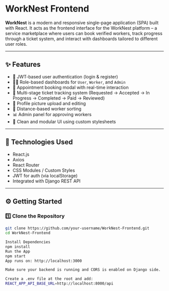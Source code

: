 # WorkNest Frontend

**WorkNest** is a modern and responsive single-page application (SPA) built with React. It acts as the frontend interface for the WorkNest platform – a service marketplace where users can book verified workers, track progress through a ticket system, and interact with dashboards tailored to different user roles.

---

## ✨ Features

- 🔐 JWT-based user authentication (login & register)
- 🧑‍💼 Role-based dashboards for `User`, `Worker`, and `Admin`
- 📅 Appointment booking modal with real-time interaction
- 🧾 Multi-stage ticket tracking system (Requested → Accepted → In Progress → Completed → Paid → Reviewed)
- 📂 Profile picture upload and editing
- 📍 Distance-based worker sorting
- 📊 Admin panel for approving workers
- 🎨 Clean and modular UI using custom stylesheets

---
## 🔧 Technologies Used

- React.js
- Axios
- React Router
- CSS Modules / Custom Styles
- JWT for auth (via localStorage)
- Integrated with Django REST API

---

## ⚙️ Getting Started

### 1️⃣ Clone the Repository

```bash
git clone https://github.com/your-username/WorkNest-Frontend.git
cd WorkNest-Frontend

Install Dependencies
npm install
Run the App
npm start
App runs on: http://localhost:3000

Make sure your backend is running and CORS is enabled on Django side.

Create a .env file at the root and add:
REACT_APP_API_BASE_URL=http://localhost:8000/api

